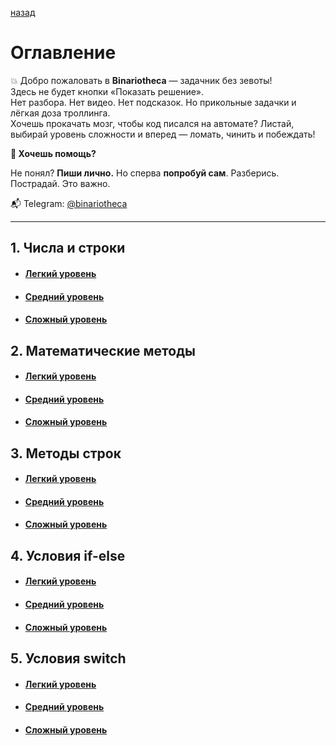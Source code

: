 [назад](./README.md)

# Оглавление

💥 Добро пожаловать в **Binariotheca** — задачник без зевоты!  
Здесь не будет кнопки «Показать решение».  
Нет разбора. Нет видео. Нет подсказок. Но прикольные задачки и лёгкая доза троллинга.  
Хочешь прокачать мозг, чтобы код писалcя на автомате? Листай, выбирай уровень сложности и вперед — ломать, чинить и побеждать!

**🤫 Хочешь помощь?** 

Не понял? **Пиши лично.** Но сперва **попробуй сам**. Разберись. Пострадай. Это важно.

📬 Telegram: [@binariotheca](https://t.me/binariotheca)



---

## 1. Числа и строки

- #### [Легкий уровень](pages/string&number/levelLite.md)
- #### [Средний уровень](pages/string&number/levelMedium.md)
- #### [Сложный уровень](pages/string&number/levelHard.md)


## 2. Математические методы

- #### [Легкий уровень](pages/mathmethod/levelLite.md)
- #### [Средний уровень](pages/mathmethod/levelMedium.md)
- #### [Сложный уровень](pages/mathmethod/levelHard.md)


## 3. Методы строк

- #### [Легкий уровень](pages/stringmethod/levelLite.md)
- #### [Средний уровень](pages/stringmethod/levelMedium.md)
- #### [Сложный уровень](pages/stringmethod/levelHard.md)


## 4. Условия if-else

- #### [Легкий уровень](pages/conditionIfElse/levelLite.md)
- #### [Средний уровень](pages/conditionIfElse/levelMedium.md)
- #### [Сложный уровень](pages/conditionIfElse/levelHard.md)


## 5. Условия switch

- #### [Легкий уровень](pages/switch/levelLite.md)
- #### [Средний уровень](pages/switch/levelMedium.md)
- #### [Сложный уровень](pages/switch/levelHard.md)